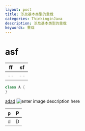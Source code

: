 ```yaml
---
layout: post
title: 涉及基本类型的重载
categories: ThinkinginJava
description: 涉及基本类型的重载
keywords: 重载
---
```


# asf
   |ff|sf|
   |--|--|
   |--|--|

```java
class A {
}
```

[adad](www.baidu.com)
![enter image description here](https://www.baidu.com/img/bd_logo1.png)

   |p|P|
   |-|-|
   |d|D|




















